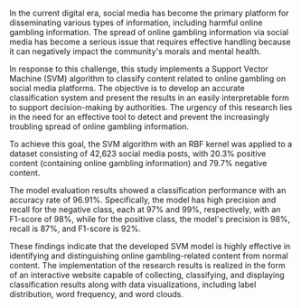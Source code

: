 In the current digital era, social media has become the primary platform for disseminating various types of information, including harmful online gambling information. The spread of online gambling information via social media has become a serious issue that requires effective handling because it can negatively impact the community's morals and mental health.

In response to this challenge, this study implements a Support Vector Machine (SVM) algorithm to classify content related to online gambling on social media platforms. The objective is to develop an accurate classification system and present the results in an easily interpretable form to support decision-making by authorities. The urgency of this research lies in the need for an effective tool to detect and prevent the increasingly troubling spread of online gambling information.

To achieve this goal, the SVM algorithm with an RBF kernel was applied to a dataset consisting of 42,623 social media posts, with 20.3% positive content (containing online gambling information) and 79.7% negative content.

The model evaluation results showed a classification performance with an accuracy rate of 96.91%. Specifically, the model has high precision and recall for the negative class, each at 97% and 99%, respectively, with an F1-score of 98%, while for the positive class, the model's precision is 98%, recall is 87%, and F1-score is 92%.

These findings indicate that the developed SVM model is highly effective in identifying and distinguishing online gambling-related content from normal content. The implementation of the research results is realized in the form of an interactive website capable of collecting, classifying, and displaying classification results along with data visualizations, including label distribution, word frequency, and word clouds.
